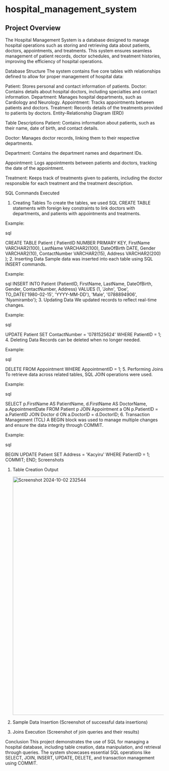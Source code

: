 # hospital_management_system
## Project Overview
The Hospital Management System is a database designed to manage hospital operations such as storing and retrieving data about patients, doctors, appointments, and treatments. This system ensures seamless management of patient records, doctor schedules, and treatment histories, improving the efficiency of hospital operations.

Database Structure
The system contains five core tables with relationships defined to allow for proper management of hospital data:

Patient: Stores personal and contact information of patients.
Doctor: Contains details about hospital doctors, including specialties and contact information.
Department: Manages hospital departments, such as Cardiology and Neurology.
Appointment: Tracks appointments between patients and doctors.
Treatment: Records details of the treatments provided to patients by doctors.
Entity-Relationship Diagram (ERD)

Table Descriptions
Patient:
Contains information about patients, such as their name, date of birth, and contact details.

Doctor:
Manages doctor records, linking them to their respective departments.

Department:
Contains the department names and department IDs.

Appointment:
Logs appointments between patients and doctors, tracking the date of the appointment.

Treatment:
Keeps track of treatments given to patients, including the doctor responsible for each treatment and the treatment description.

SQL Commands Executed
1. Creating Tables
To create the tables, we used SQL CREATE TABLE statements with foreign key constraints to link doctors with departments, and patients with appointments and treatments.

Example:

sql

CREATE TABLE Patient (
    PatientID NUMBER PRIMARY KEY,
    FirstName VARCHAR2(100),
    LastName VARCHAR2(100),
    DateOfBirth DATE,
    Gender VARCHAR2(10),
    ContactNumber VARCHAR2(15),
    Address VARCHAR2(200)
);
2. Inserting Data
Sample data was inserted into each table using SQL INSERT commands.

Example:

sql
INSERT INTO Patient (PatientID, FirstName, LastName, DateOfBirth, Gender, ContactNumber, Address)
VALUES (1, 'John', 'Doe', TO_DATE('1980-02-15', 'YYYY-MM-DD'), 'Male', '0788894906', 'Nyamirambo');
3. Updating Data
We updated records to reflect real-time changes.

Example:

sql

UPDATE Patient
SET ContactNumber = '0781525624'
WHERE PatientID = 1;
4. Deleting Data
Records can be deleted when no longer needed.

Example:

sql

DELETE FROM Appointment
WHERE AppointmentID = 1;
5. Performing Joins
To retrieve data across related tables, SQL JOIN operations were used.

Example:

sql

SELECT p.FirstName AS PatientName, d.FirstName AS DoctorName, a.AppointmentDate
FROM Patient p
JOIN Appointment a ON p.PatientID = a.PatientID
JOIN Doctor d ON a.DoctorID = d.DoctorID;
6. Transaction Management (TCL)
A BEGIN block was used to manage multiple changes and ensure the data integrity through COMMIT.

Example:

sql

BEGIN
    UPDATE Patient SET Address = 'Kacyiru' WHERE PatientID = 1;
    COMMIT;
END;
Screenshots
1. Table Creation Output

    <img width="757" alt="Screenshot 2024-10-02 232544" src="https://github.com/user-attachments/assets/1761505c-7be0-4f83-b98b-035b2c68c564">

  

3. Sample Data Insertion
(Screenshot of successful data insertions)

4. Joins Execution
(Screenshot of join queries and their results)


Conclusion
This project demonstrates the use of SQL for managing a hospital database, including table creation, data manipulation, and retrieval through queries. The system showcases essential SQL operations like SELECT, JOIN, INSERT, UPDATE, DELETE, and transaction management using COMMIT.
